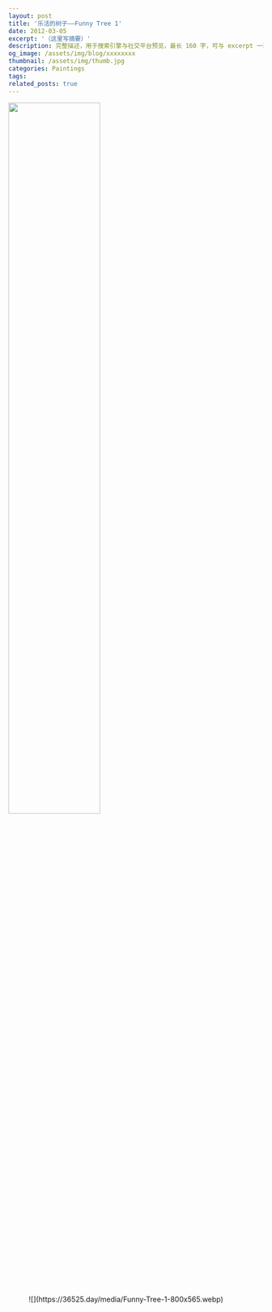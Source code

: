 ```yaml
---
layout: post
title: '乐活的树子——Funny Tree 1'
date: 2012-03-05
excerpt: '（这里写摘要）'
description: 完整描述，用于搜索引擎与社交平台预览，最长 160 字，可与 excerpt 一致
og_image: /assets/img/blog/xxxxxxxx
thumbnail: /assets/img/thumb.jpg
categories: Paintings
tags: 
related_posts: true
---
```


<img src="{{ '/assets/img/blog/xxxxxxxx' | relative_url }}" style="width:60%;">

<figure class="wp-block-image size-large">![](https://36525.day/media/Funny-Tree-1-800x565.webp)</figure>